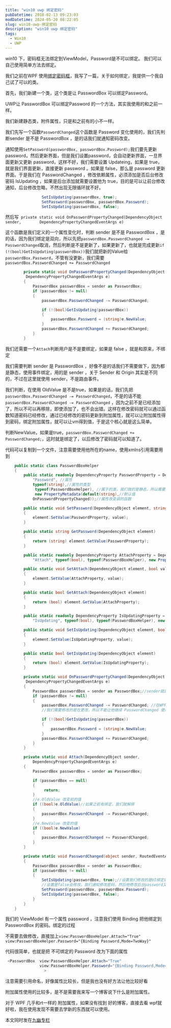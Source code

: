 ```yaml
---
title: "win10 uwp 绑定密码"
pubDatetime: 2018-02-13 09:23:03
modDatetime: 2024-05-20 08:22:05
slug: win10-uwp-绑定密码
description: "win10 uwp 绑定密码"
tags:
  - Win10
  - UWP
---
```





win10 下，密码框无法绑定到ViewModel，Password是不可以绑定。
我们可以自己使用简单方法去绑定。

<!--more-->


<!-- CreateTime:2018/2/13 17:23:03 -->


<div id="toc"></div>

我们之前在WPF 使用[绑定密码框](http://lindexi.oschina.io/lindexi/post/WPF-绑定密码/)，我写了一篇，关于如何绑定，我提供一个我自己试了可以的类。

首先，我们新建一个类，这个类是让 PasswordBox 可以绑定Password。

UWP让 PasswordBox 可以绑定Password 的一个方法，其实我使用的和之前一样。

我们新建静态类，附件属性，只是和之前有的小不一样。

我们先写一个函数`PasswordChanged`这个函数是 Password 变化使用的，我们先判断sender 是不是 PasswordBox ，是的话我们就通知密码改变。

通知使用`SetPassword(passwordBox, passwordBox.Password);`我们要先更新password，然后更新界面，但是我们设置password，会自动更新界面，一旦界面更新又更新 password，这样不好，我们需要设置 Updateing，如果是 true，就是我们界面更新，直接更新 password 。如果是 false，那么是 password 更新界面。于是我们在 PasswordChanged ，修改依赖属性，必须添加是否后台修改密码 IsUpdating ，如果是后台添加就需要设置他为 true，目的是可以让前台修改通知，后台修改忽略，不然出现无限循环就不好。
		

```csharp
                SetIsUpdating(passwordBox, true);
                SetPassword(passwordBox, passwordBox.Password);
                SetIsUpdating(passwordBox, false);

```

然后写` private static void OnPasswordPropertyChanged(DependencyObject sender,        DependencyPropertyChangedEventArgs e)`

这个函数是我们定义的一个属性变化时，判断 sender 是不是 PasswordBox ，是的话，因为我们绑定是双向，所以先把`passwordBox.PasswordChanged -= PasswordChanged`取消，然后判断是不是更新了，如果更新了，也就是完成更新`if (!(bool)GetIsUpdating(passwordBox))`我们就把新的Value给`passwordBox.Password`，不管有没更新，我们需要`passwordBox.PasswordChanged += PasswordChanged`
	

```csharp
        private static void OnPasswordPropertyChanged(DependencyObject sender,
         DependencyPropertyChangedEventArgs e)
        {
            PasswordBox passwordBox = sender as PasswordBox;
            if (passwordBox != null)
            {
                passwordBox.PasswordChanged -= PasswordChanged;

                if (!(bool)GetIsUpdating(passwordBox))
                {
                    passwordBox.Password = (string)e.NewValue;
                }
                passwordBox.PasswordChanged += PasswordChanged;
            }
        }

```

我们还需要一个`Attach`判断用户是不是要绑定，如果是 false ，就是和原来，不绑定

我们需要判断 sender 是 PasswordBox ，好像不是的话我们不需要做下，因为都是静态，使用事件绑定，用的是 sender ，关于 Sender 和 Origin 其实是不同的，不过在这里就使用 sender，不是路由事件。

我们判断，在使用 OldValue 是不是true，如果是的话，我们先把`passwordBox.PasswordChanged -= PasswordChanged`，不是的话不能`passwordBox.PasswordChanged -= PasswordChanged` ，因为之前不是已经添加了，所以不可以再移除，即使添加了，也不会出错。这样在修改密码就可以通过函数知道密码已经修改，通过已经修改的密码更新到附加属性，就可以让附加属性得到密码，绑定附加属性，就可以让vm得到值，于是这个核心就是这么简单。

判断NewValue，如果是true，`passwordBox.PasswordChanged += PasswordChanged;`，这时就是绑定了，以后修改了密码就可以知道了。

代码可以复制到一个文件，注意需要使用他所在的name，使用xmlns引用需要用到
		

```csharp
    public static class PasswordBoxHelper
    {
        public static readonly DependencyProperty PasswordProperty = DependencyProperty.RegisterAttached(
            "Password", //属性
            typeof(string),//属性的类型
             typeof(PasswordBoxHelper), //属于的类，我们做的是静态，所以需要这个让附加属性可以知道他所在，我们到时可以使用 sender 拿到实例，所以需要知道他的类可以转
             new PropertyMetadata(default(string),//默认值
            OnPasswordPropertyChanged));//属性改变调的函数

        public static void SetPassword(DependencyObject element, string value)
        {
            element.SetValue(PasswordProperty, value);
        }

        public static string GetPassword(DependencyObject element)
        {
            return (string) element.GetValue(PasswordProperty);
        }

        public static readonly DependencyProperty AttachProperty = DependencyProperty.RegisterAttached(
            "Attach", typeof(bool), typeof(PasswordBoxHelper), new PropertyMetadata(default(bool),Attach));

        public static void SetAttach(DependencyObject element, bool value)
        {
            element.SetValue(AttachProperty, value);
        }

        public static bool GetAttach(DependencyObject element)
        {
            return (bool) element.GetValue(AttachProperty);
        }

        public static readonly DependencyProperty IsUpdatingProperty = DependencyProperty.RegisterAttached(
            "IsUpdating", typeof(bool), typeof(PasswordBoxHelper), new PropertyMetadata(default(bool)));

        public static void SetIsUpdating(DependencyObject element, bool value)
        {
            element.SetValue(IsUpdatingProperty, value);
        }

        public static bool GetIsUpdating(DependencyObject element)
        {
            return (bool) element.GetValue(IsUpdatingProperty);
        }

        private static void OnPasswordPropertyChanged(DependencyObject sender,
         DependencyPropertyChangedEventArgs e)
        {
            PasswordBox passwordBox = sender as PasswordBox;//sender就是实例
            if (passwordBox != null)
            {
                passwordBox.PasswordChanged -= PasswordChanged; //在WPF绑定密码有说为何这样做
                //我们需要修改的是在更改，所以不能让他继续 PasswordChanged 使用了会无限循环 所以先去掉，在后面加上。

                if (!(bool)GetIsUpdating(passwordBox))
                {
                    passwordBox.Password = (string)e.NewValue;
                }
                passwordBox.PasswordChanged += PasswordChanged;
            }
        }

        private static void Attach(DependencyObject sender,
            DependencyPropertyChangedEventArgs e)
        {
            PasswordBox passwordBox = sender as PasswordBox;

            if (passwordBox == null)
            {
                 return;
            }
            //e.OldValue 改变前的值
            if ((bool)e.OldValue)//如果之前有绑定，我们就解绑
            {
                passwordBox.PasswordChanged -= PasswordChanged;
            }
            //e.NewValue 改变的值
            if ((bool)e.NewValue)
            {
                passwordBox.PasswordChanged += PasswordChanged;
            }
        }

        private static void PasswordChanged(object sender, RoutedEventArgs e)
        {
            PasswordBox passwordBox = sender as PasswordBox;
            if (passwordBox != null)
            {
                SetIsUpdating(passwordBox, true);//设置我们修改的是UI绑定的修改，那么不更改PasswordBox.password
                //设置是false会修改，我们通知修改密码，然后他修改后台password又通知PasswordChanged 这样会炸
                SetPassword(passwordBox, passwordBox.Password);
                SetIsUpdating(passwordBox, false);
            }
        }
    }

```

我们的 ViewModel 有一个属性 password ，注意我们使用 Binding 把他绑定到 PasswordBox 的密码。绑定的过程

不需要去做修改，直接加上`view:PasswordBoxHelper.Attach="True" view:PasswordBoxHelper.Password="{Binding Password,Mode=TwoWay}"`

代码很简单，也就是把 不可绑定的 Password 改为下面的属性
		

```csharp
 <PasswordBox  view:PasswordBoxHelper.Attach="True"
               view:PasswordBoxHelper.Password="{Binding Password,Mode=TwoWay}"
                 >

```

注意需要引用命名，好像属性比较长，但是我也没有好方法让他比较好看

附加属性使用的比较多，是不是需要我来写一个博客说下什么是附加属性。

对于 WPF 几乎和rt一样的 附加属性，如果没有找到 好的博客，直接去看 wpf就好啦，我在使用发现不需要去学新的东西就可以使用。

<script src="https://gist.github.com/lindexi/e4809b4b54a36db6aa166524c89fcebb.js"></script>

本文同时发在[九幽专栏](http://www.win10.cm/?p=1220)




